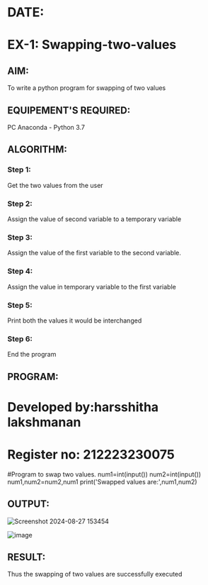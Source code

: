 # DATE:
# EX-1: Swapping-two-values
## AIM:
To write a python program for swapping of two values
## EQUIPEMENT'S REQUIRED: 
PC
Anaconda - Python 3.7
## ALGORITHM: 
### Step 1:
Get the two values from the user
### Step 2: 
Assign the value of second variable to a temporary variable 
### Step 3: 
Assign the value of the first variable to the second variable.
### Step 4:  
Assign the value in temporary variable to the first variable
### Step 5: 
Print both the values it would be interchanged
### Step 6: 
End the program
## PROGRAM:
# Developed by:harsshitha lakshmanan
# Register no: 212223230075
#Program to swap two values.
num1=int(input())
num2=int(input())
num1,num2=num2,num1
print('Swapped values are:',num1,num2)

## OUTPUT:
![Screenshot 2024-08-27 153454](https://github.com/user-attachments/assets/671ebcb9-71ff-431e-bfb2-888fcde9af94)

![image](https://github.com/user-attachments/assets/f55734c8-6bcf-45ed-8f82-7b201ded8486)

## RESULT:
Thus the swapping of two values are successfully executed



